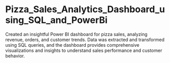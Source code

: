 # Pizza_Sales_Analytics_Dashboard_using_SQL_and_PowerBi
Created an insightful Power BI dashboard for pizza sales, analyzing revenue, orders, and customer trends. Data was extracted and transformed using SQL queries, and the dashboard provides comprehensive visualizations and insights to understand sales performance and customer behavior.
